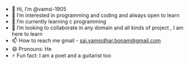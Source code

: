 - 👋 Hi, I’m @vamsi-1905
- 👀 I’m interested in programming and coding and always open to learn
- 🌱 I’m currently learning c programming 
- 💞️ I’m looking to collaborate in any domain and all kinds of project , I am here to learn
- 📫 How to reach me gmail - sai.vamsidhar.bonam@gmail.com
- 😄 Pronouns: He
- ⚡ Fun fact: I am a poet and a guitarist too
<!---
vamsi-1905/vamsi-1905 is a ✨ special ✨ repository because its `README.md` (this file) appears on your GitHub profile.
You can click the Preview link to take a look at your changes.
--->
